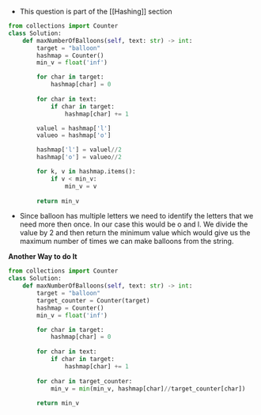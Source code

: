 - This question is part of the [[Hashing]] section 

```python
from collections import Counter
class Solution:
    def maxNumberOfBalloons(self, text: str) -> int:
        target = "balloon"
        hashmap = Counter()
        min_v = float('inf')

        for char in target: 
            hashmap[char] = 0
        
        for char in text: 
            if char in target: 
                hashmap[char] += 1

        valuel = hashmap['l']
        valueo = hashmap['o']

        hashmap['l'] = valuel//2
        hashmap['o'] = valueo//2

        for k, v in hashmap.items(): 
            if v < min_v: 
                min_v = v
        
        return min_v
```

- Since balloon has multiple letters we need to identify the letters that we need more then once. In our case this would be o and l. We divide the value by 2 and then return the minimum value which would give us the maximum number of times we can make balloons from the string. 

**Another Way to do It** 

```python
from collections import Counter
class Solution:
    def maxNumberOfBalloons(self, text: str) -> int:
        target = "balloon"
        target_counter = Counter(target)
        hashmap = Counter()
        min_v = float('inf')

        for char in target: 
            hashmap[char] = 0
        
        for char in text: 
            if char in target: 
                hashmap[char] += 1
        
        for char in target_counter: 
            min_v = min(min_v, hashmap[char]//target_counter[char])
        
        return min_v
```